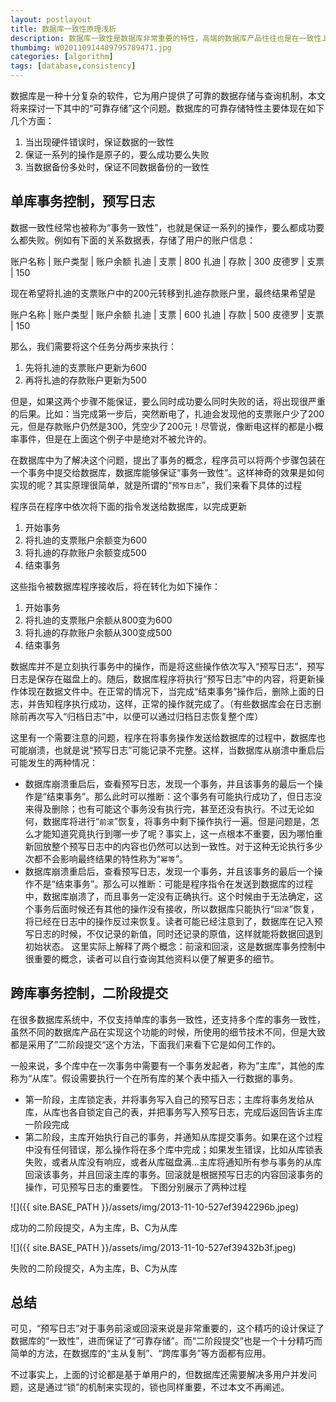 ```yaml
---
layout: postlayout
title: 数据库一致性原理浅析
description: 数据库一致性是数据库非常重要的特性，高端的数据库产品往往也是在一致性上，下了很多功夫，本文从单库一致性和多库一致性两个方面介绍了数据库的实现原理
thumbimg: W020110914489795789471.jpg
categories: [algorithm]
tags: [database,consistency]
---
```


数据库是一种十分复杂的软件，它为用户提供了可靠的数据存储与查询机制，本文将来探讨一下其中的“可靠存储”这个问题。数据库的可靠存储特性主要体现在如下几个方面：

1. 当出现硬件错误时，保证数据的一致性
2. 保证一系列的操作是原子的，要么成功要么失败
3. 当数据备份多处时，保证不同数据备份的一致性
 

## 单库事务控制，预写日志

数据一致性经常也被称为“事务一致性”，也就是保证一系列的操作，要么都成功要么都失败。例如有下面的关系数据表，存储了用户的账户信息：

账户名称 | 账户类型 | 账户余额
扎迪	 | 支票		| 800
扎迪	 | 存款 	| 300
皮德罗	 | 支票		| 150

现在希望将扎迪的支票账户中的200元转移到扎迪存款账户里，最终结果希望是

账户名称 | 账户类型 | 账户余额
扎迪	 | 支票		| 600
扎迪	 | 存款 	| 500
皮德罗 	 | 支票		| 150

那么，我们需要将这个任务分两步来执行：

1. 先将扎迪的支票账户更新为600
2. 再将扎迪的存款账户更新为500

但是，如果这两个步骤不能保证，要么同时成功要么同时失败的话，将出现很严重的后果。比如：当完成第一步后，突然断电了，扎迪会发现他的支票账户少了200元，但是存款账户仍然是300，凭空少了200元！尽管说，像断电这样的都是小概率事件，但是在上面这个例子中是绝对不被允许的。

在数据库中为了解决这个问题，提出了事务的概念，程序员可以将两个步骤包装在一个事务中提交给数据库，数据库能够保证“事务一致性”。这样神奇的效果是如何实现的呢？其实原理很简单，就是所谓的“`预写日志`”，我们来看下具体的过程

程序员在程序中依次将下面的指令发送给数据库，以完成更新

1. 开始事务
2. 将扎迪的支票账户余额变为600
3. 将扎迪的存款账户余额变成500
4. 结束事务

这些指令被数据库程序接收后，将在转化为如下操作：

1. 开始事务
2. 将扎迪的支票账户余额从800变为600
3. 将扎迪的存款账户余额从300变成500
4. 结束事务

数据库并不是立刻执行事务中的操作，而是将这些操作依次写入“预写日志”，预写日志是保存在磁盘上的。随后，数据库程序将执行“预写日志”中的内容，将更新操作体现在数据文件中。在正常的情况下，当完成“结束事务”操作后，删除上面的日志，并告知程序执行成功，这样，正常的操作就完成了。（有些数据库会在日志删除前再次写入“归档日志”中，以便可以通过归档日志恢复整个库）

这里有一个需要注意的问题，程序在将事务操作发送给数据库的过程中，数据库也可能崩溃，也就是说“预写日志”可能记录不完整。这样，当数据库从崩溃中重启后可能发生的两种情况：

- 数据库崩溃重启后，查看预写日志，发现一个事务，并且该事务的最后一个操作是“结束事务”。那么此时可以推断：这个事务有可能执行成功了，但日志没来得及删除；也有可能这个事务没有执行完，甚至还没有执行。不过无论如何，数据库将进行“`前滚`”恢复，将事务中剩下操作执行一遍。但是问题是，怎么才能知道究竟执行到哪一步了呢？事实上，这一点根本不重要，因为哪怕重新回放整个预写日志中的内容也仍然可以达到一致性。对于这种无论执行多少次都不会影响最终结果的特性称为“`幂等`”。
- 数据库崩溃重启后，查看预写日志，发现一个事务，并且该事务的最后一个操作不是“结束事务”。那么可以推断：可能是程序指令在发送到数据库的过程中，数据库崩溃了，而且事务一定没有正确执行。这个时候由于无法确定，这个事务后面时候还有其他的操作没有接收，所以数据库只能执行“`回滚`”恢复，将已经在日志中的操作反过来恢复。读者可能已经注意到了，数据库在记入预写日志的时候，不仅记录的新值，同时还记录的原值，这样就能将数据回退到初始状态。
这里实际上解释了两个概念：前滚和回滚，这是数据库事务控制中很重要的概念，读者可以自行查询其他资料以便了解更多的细节。


## 跨库事务控制，二阶段提交

在很多数据库系统中，不仅支持单库的事务一致性，还支持多个库的事务一致性，虽然不同的数据库产品在实现这个功能的时候，所使用的细节技术不同，但是大致都是采用了”二阶段提交“这个方法，下面我们来看下它是如何工作的。

一般来说，多个库中在一次事务中需要有一个事务发起者，称为”主库”，其他的库称为“从库”。假设需要执行一个在所有库的某个表中插入一行数据的事务。

- 第一阶段，主库锁定表，并将事务写入自己的预写日志；主库将事务发给从库，从库也各自锁定自己的表，并把事务写入预写日志，完成后返回告诉主库一阶段完成
- 第二阶段，主库开始执行自己的事务，并通知从库提交事务。如果在这个过程中没有任何错误，那么操作将在多个库中完成；如果发生错误，比如从库锁表失败，或者从库没有响应，或者从库磁盘满…主库将通知所有参与事务的从库回滚该事务，并且回滚主库的事务。回滚就是根据预写日志的内容回滚事务的操作，可见预写日志的重要性。
下图分别展示了两种过程

![]({{ site.BASE_PATH }}/assets/img/2013-11-10-527ef3942296b.jpeg)

成功的二阶段提交，A为主库，B、C为从库

![]({{ site.BASE_PATH }}/assets/img/2013-11-10-527ef39432b3f.jpeg)

失败的二阶段提交，A为主库，B、C为从库


## 总结

可见，“预写日志”对于事务前滚或回滚来说是非常重要的，这个精巧的设计保证了数据库的“一致性”，进而保证了“可靠存储”。而“二阶段提交”也是一个十分精巧而简单的方法，在数据库的“主从复制”、“跨库事务”等方面都有应用。

不过事实上，上面的讨论都是基于单用户的，但数据库还需要解决多用户并发问题，这是通过“锁”的机制来实现的，锁也同样重要，不过本文不再阐述。